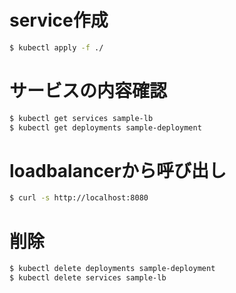 # service作成
```bash
$ kubectl apply -f ./
```

# サービスの内容確認
```bash
$ kubectl get services sample-lb
$ kubectl get deployments sample-deployment
```

# loadbalancerから呼び出し
```bash
$ curl -s http://localhost:8080
```

# 削除
```bash
$ kubectl delete deployments sample-deployment
$ kubectl delete services sample-lb
```